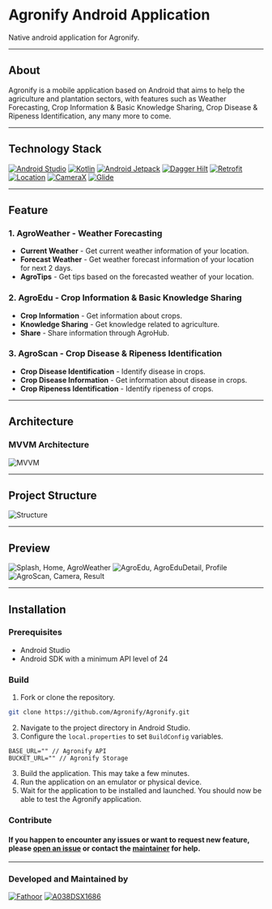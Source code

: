 # Agronify Android Application
Native android application for Agronify.

***

## About
Agronify is a mobile application based on Android that aims to help the agriculture and plantation sectors, with features such as Weather Forecasting, Crop Information & Basic Knowledge Sharing, Crop Disease & Ripeness Identification, any many more to come.

***

## Technology Stack
[![Android Studio](https://img.shields.io/badge/-Android_Studio-white?style=for-the-badge&logo=androidstudio&logoColor=black)](https://github.com/Agronify)
[![Kotlin](https://img.shields.io/badge/-Kotlin-white?style=for-the-badge&logo=kotlin&logoColor=black)](https://github.com/Agronify)
[![Android Jetpack](https://img.shields.io/badge/-Android_Jetpack-white?style=for-the-badge&logo=android&logoColor=black)](https://github.com/Agronify)
[![Dagger Hilt](https://img.shields.io/badge/-Dagger_Hilt-white?style=for-the-badge)](https://github.com/Agronify)
[![Retrofit](https://img.shields.io/badge/-Retrofit-white?style=for-the-badge)](https://github.com/Agronify)
[![Location](https://img.shields.io/badge/-Location-white?style=for-the-badge&logo=googleplay&logoColor=black)](https://github.com/Agronify)
[![CameraX](https://img.shields.io/badge/-CameraX-white?style=for-the-badge)](https://github.com/Agronify)
[![Glide](https://img.shields.io/badge/-Glide-white?style=for-the-badge)](https://github.com/Agronify)

***

## Feature

### 1. **AgroWeather** - Weather Forecasting
- **Current Weather** - Get current weather information of your location.
- **Forecast Weather** - Get weather forecast information of your location for next 2 days.
- **AgroTips** - Get tips based on the forecasted weather of your location.

### 2. **AgroEdu** - Crop Information & Basic Knowledge Sharing
- **Crop Information** - Get information about crops.
- **Knowledge Sharing** - Get knowledge related to agriculture.
- **Share** - Share information through AgroHub.

### 3. **AgroScan** - Crop Disease & Ripeness Identification
- **Crop Disease Identification** - Identify disease in crops.
- **Crop Disease Information** - Get information about disease in crops.
- **Crop Ripeness Identification** - Identify ripeness of crops.

***

## Architecture

### **MVVM Architecture**
![MVVM](https://github.com/Agronify/Agronify/assets/90760976/67f10ba6-4972-40b7-9126-345914bc2857)

***

## Project Structure
![Structure](https://github.com/Agronify/Agronify/assets/90760976/76f0a292-ebb7-4931-b8be-5f0139773e12)

***

## Preview
![Splash, Home, AgroWeather](https://github.com/Agronify/Agronify/assets/90760976/ce3605a1-91ac-4c78-b929-6ea66c9aa6f0)
![AgroEdu, AgroEduDetail, Profile](https://github.com/Agronify/Agronify/assets/90760976/1e91061f-ecef-49c2-b6d0-3a80cbe6a1f5)
![AgroScan, Camera, Result](https://github.com/Agronify/Agronify/assets/90760976/734ba4de-a067-4f06-932a-f2b6b2ff3e89)

***

## Installation

### Prerequisites
- Android Studio
- Android SDK with a minimum API level of 24

### Build
1. Fork or clone the repository.
```bash
git clone https://github.com/Agronify/Agronify.git
```
2. Navigate to the project directory in Android Studio.
3. Configure the `local.properties` to set `BuildConfig` variables.
```properties
BASE_URL="" // Agronify API
BUCKET_URL="" // Agronify Storage
```
3. Build the application. This may take a few minutes.
4. Run the application on an emulator or physical device.
5. Wait for the application to be installed and launched. You should now be able to test the Agronify application.

### Contribute

#### If you happen to encounter any issues or want to request new feature, please [open an issue](https://github.com/Agronify/Agronify/issues/new) or contact the [maintainer](https://github.com/fathoor) for help.

***

### Developed and Maintained by
[![Fathoor](https://img.shields.io/badge/-Fathoor-white?style=for-the-badge&logo=github&logoColor=black)](https://github.com/fathoor)
[![A038DSX1686](https://img.shields.io/badge/-A038DSX1686-white?style=for-the-badge)](https://github.com/fathoor)